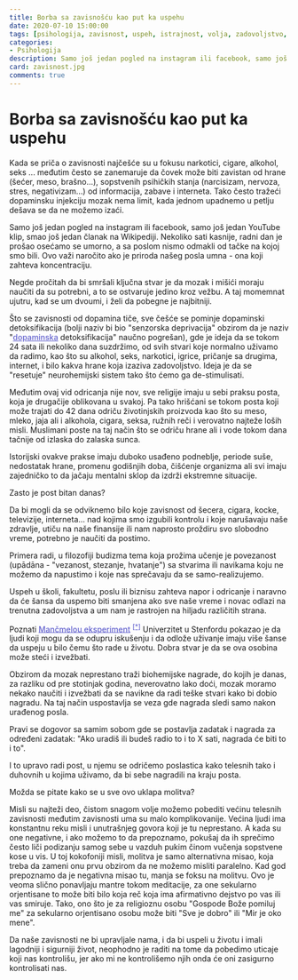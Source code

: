 ```yaml
---
title: Borba sa zavisnošću kao put ka uspehu 
date: 2020-07-10 15:00:00
tags: [psihologija, zavisnost, uspeh, istrajnost, volja, zadovoljstvo, navike]
categories:
- Psihologija 
description: Samo još jedan pogled na instagram ili facebook, samo još jedan YouTube klip, smao još jedan članak na Wikipediji. Nekoliko sati kasnije, radni dan je...
card: zavisnost.jpg
comments: true
---
```


<style>
    .img-mb-14 { margin-bottom: 14px; }
    a { color: #6463ce; font-weight: 500; }
</style>

# Borba sa zavisnošću kao put ka uspehu 

Kada se priča o zavisnosti najčešće su u fokusu narkotici, cigare, alkohol, seks ... međutim često se zanemaruje da čovek može biti zavistan od hrane (šećer, meso, brašno...), sopstvenih psihičkih stanja (narcisizam, nervoza, stres, negativizam...) od informacija, zabave i interneta. Tako često tražeći dopaminsku injekciju mozak nema limit, kada jednom upadnemo u petlju dešava se da ne možemo izaći.

Samo još jedan pogled na instagram ili facebook, samo još jedan YouTube klip, smao još jedan članak na Wikipediji. Nekoliko sati kasnije, radni dan je prošao osećamo se umorno, a sa poslom nismo odmakli od tačke na kojoj smo bili. Ovo važi naročito ako je priroda našeg posla umna - ona koji zahteva koncentraciju.

Negde pročitah da bi smršali ključna stvar je da mozak i mišići moraju naučiti da su potrebni, a to se ostvaruje jedino kroz vežbu. A taj momemnat ujutru, kad se um dvoumi, i želi da pobegne je najbitniji.

Što se zavisnosti od dopamina tiče, sve češće se pominje dopaminski detoksifikacija (bolji naziv bi bio "senzorska deprivacija" obzirom da je naziv "[dopaminska](https://psychcentral.com/blog/dopamine-fasting-probably-doesnt-work-try-this-instead/) detoksifikacija" naučno pogrešan), gde je ideja da se tokom 24 sata ili nekoliko dana suzdržimo, od svih stvari koje normalno uživamo da radimo, kao što su alkohol, seks, narkotici, igrice, pričanje sa drugima, internet, i bilo kakva hrane koja izaziva zadovoljstvo. Ideja je da se "resetuje" neurohemijski sistem tako što ćemo ga de-stimulisati.

Međutim ovaj vid odricanja nije nov, sve religije imaju u sebi praksu posta, koja je drugačije oblikovana u svakoj. Pa tako hrišćani se tokom posta koji može trajati do 42 dana odriču životinjskih proizvoda kao što su meso, mleko, jaja ali i alkohola, cigara, seksa, ružnih reči i verovatno najteže loših misli. Muslimani poste na taj način što se odriču hrane ali i vode tokom dana tačnije od izlaska do zalaska sunca.

Istorijski ovakve prakse imaju duboko usađeno podneblje, periode suše, nedostatak hrane, promenu godišnjih doba, čišćenje organizma ali svi imaju zajedničko to da jačaju mentalni sklop da izdrži ekstremne situacije.

Zasto je post bitan danas? 

Da bi mogli da se odviknemo bilo koje zavisnost od šecera, cigara, kocke, televizije, interneta... nad kojima smo izgubili kontrolu i koje narušavaju naše zdravlje, utiču na naše finansije ili nam naprosto proždiru svo slobodno vreme, potrebno je naučiti da postimo.

Primera radi, u filozofiji budizma tema koja prožima učenje je povezanost (upādāna - "vezanost, stezanje, hvatanje") sa stvarima ili navikama koju ne možemo da napustimo i koje nas sprečavaju da se samo-realizujemo. 

Uspeh u školi, fakultetu, poslu ili biznisu zahteva napor i odricanje i naravno da će šansa da uspemo biti smanjena ako sve naše vreme i novac odlazi na trenutna zadovoljstva a um nam je rastrojen na hiljadu različitih strana. 

Poznati [Mančmelou eksperiment](https://www.youtube.com/watch?v=Rwxf1BTyKz4) <sup>[[*]](https://sr.wikipedia.org/wiki/Man%C4%8Dmelou_eksperiment)</sup> Univerzitet u Stenfordu pokazao je da ljudi koji mogu da se odupru iskušenju i da odlože uživanje imaju više šanse da uspeju u bilo čemu što rade u životu. Dobra stvar je da se ova osobina može steći i izvežbati.

Obzirom da mozak neprestano traži biohemijske nagrade, do kojih je danas, za razliku od pre stotinjak godina, neverovatno lako doći, mozak moramo nekako naučiti i izvežbati da se navikne da radi teške stvari kako bi dobio nagradu. Na taj način uspostavlja se veza gde nagrada sledi samo nakon urađenog posla.

Pravi se dogovor sa samim sobom gde se postavlja zadatak i nagrada za određeni zadatak: "Ako uradiš ili budeš radio to i to X sati, nagrada će biti to i to".

I to upravo radi post, u njemu se odričemo poslastica kako telesnih tako i duhovnih u kojima uživamo, da bi sebe nagradili na kraju posta.

Možda se pitate kako se u sve ovo uklapa molitva?

Misli su najteži deo, čistom snagom volje možemo pobediti većinu telesnih zavisnosti međutim zavisnosti uma su malo komplikovanije. Većina ljudi ima konstantnu reku misli i unutrašnjeg govora koji je tu neprestano. A kada su one negativne, i ako možemo to da prepoznamo, pokušaj da ih sprečimo često liči podizanju samog sebe u vazduh pukim činom vučenja sopstvene kose u vis. U toj kokofoniji misli, molitva je samo alternativna misao, koja treba da zameni onu prvu obzirom da ne možemo misliti paralelno. 
Kad god prepoznamo da je negativna misao tu, manja se foksu na molitvu. Ovo je veoma slično ponavljaju mantre tokom meditacije, za one sekularno orjentisane to može biti bilo koja reč koja ima afirmativno dejstvo po vas ili vas smiruje. Tako, ono što je za religioznu osobu "Gospode Bože pomiluj me" za sekularno orjentisano osobu može biti "Sve je dobro" ili "Mir je oko mene".

Da naše zavisnosti ne bi upravljale nama, i da bi uspeli u životu i imali lagodniji i sigurniji život, neophodno je raditi na tome da pobedimo uticaje koji nas kontrolišu, jer ako mi ne kontrolišemo njih onda će oni zasigurno kontrolisati nas.

